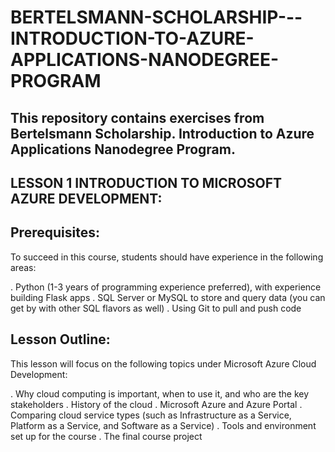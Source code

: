 # BERTELSMANN-SCHOLARSHIP---INTRODUCTION-TO-AZURE-APPLICATIONS-NANODEGREE-PROGRAM

## This repository contains exercises from Bertelsmann Scholarship. Introduction to Azure Applications Nanodegree Program.

## LESSON 1 INTRODUCTION TO MICROSOFT AZURE DEVELOPMENT:

## Prerequisites:

To succeed in this course, students should have experience in the following areas:

. Python (1-3 years of programming experience preferred), with experience building Flask apps
. SQL Server or MySQL to store and query data (you can get by with other SQL flavors as well)
. Using Git to pull and push code

## Lesson Outline:

This lesson will focus on the following topics under Microsoft Azure Cloud Development:

. Why cloud computing is important, when to use it, and who are the key stakeholders
. History of the cloud
. Microsoft Azure and Azure Portal
. Comparing cloud service types (such as Infrastructure as a Service, Platform as a Service, and Software as a Service)
. Tools and environment set up for the course
. The final course project
